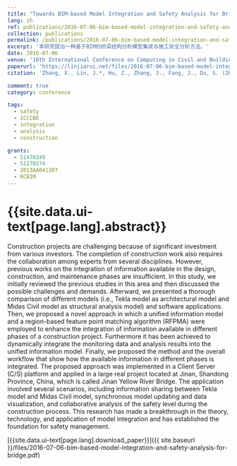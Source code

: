 ```yaml
---
title: "Towards BIM-based Model Integration and Safety Analysis for Bridge Construction"
lang: zh
ref: publications/2016-07-06-bim-based-model-integration-and-safety-analysis-for-bridge
collection: publications
permalink: /publications/2016-07-06-bim-based-model-integration-and-safety-analysis-for-bridge
excerpt: '本研究提出一种基于BIM的桥梁结构分析模型集成与施工安全分析方法。'
date: 2016-07-06
venue: '16th International Conference on Computing in Civil and Building Engineering'
paperurl: 'https://linjiarui.net/files/2016-07-06-bim-based-model-integration-and-safety-analysis-for-bridge.pdf'
citation: 'Zhang, X., Lin, J.*, Hu, Z., Zhang, J., Fang, J., Du, S. (2016). Towards BIM-based Model Integration and Safety Analysis for Bridge Construction. <i>Proceedings of the 16th International Conference on Computing in Civil and Building Engineering</i>, 1091-1097. Osaka, Japan.'

comment: true
category: conference

tags: 
  - safety
  - ICCCBE
  - integration
  - analysis
  - construction

grants:
  - 51478249
  - 51278274
  - 2013AA041307
  - RCBIM
---
```



{{site.data.ui-text[page.lang].abstract}}
====

Construction projects are challenging because of significant investment from various investors. The completion of construction work also requires the collaboration among experts from several disciplines. However, previous works on the integration of information available in the design, construction, and maintenance phases are insufficient. In this study, we initially reviewed the previous studies in this area and then discussed the possible challenges and demands. Afterward, we presented a thorough comparison of different models (i.e., Tekla model as architectural model and Midas Civil model as structural analysis model) and software applications. Then, we proposed a novel approach in which a unified information model and a region-based feature point matching algorithm (RFPMA) were employed to enhance the integration of information available in different phases of a construction project. Furthermore it has been achieved to dynamically integrate the monitoring data and analysis results into the unified information model. Finally, we proposed the method and the overall workflow that show how the available information in different phases is integrated. The proposed approach was implemented in a Client Server (C/S) platform and applied in a large real project located at Jinan, Shandong Province, China, which is called Jinan Yellow River Bridge. The application involved several scenarios, including information sharing between Tekla model and Midas Civil model, synchronous model updating and data visualization, and collaborative analysis of the safety level during the construction process. This research has made a breakthrough in the theory, technology, and application of model integration and has established the foundation for safety management.

[{{site.data.ui-text[page.lang].download_paper}}]({{ site.baseurl }}/files/2016-07-06-bim-based-model-integration-and-safety-analysis-for-bridge.pdf)
